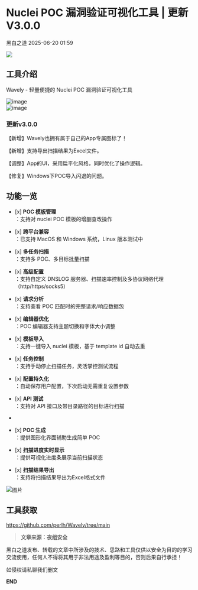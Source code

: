 #  Nuclei POC 漏洞验证可视化工具 | 更新V3.0.0  
 黑白之道   2025-06-20 01:59  
  
![](https://mmbiz.qpic.cn/mmbiz_gif/3xxicXNlTXLicwgPqvK8QgwnCr09iaSllrsXJLMkThiaHibEntZKkJiaicEd4ibWQxyn3gtAWbyGqtHVb0qqsHFC9jW3oQ/640?wx_fmt=gif "")  
  
## 工具介绍  
  
Wavely - 轻量便捷的 Nuclei POC 漏洞验证可视化工具  
  
![image](https://mmbiz.qpic.cn/sz_mmbiz_png/icZ1W9s2Jp2UvpvSNhVTzUVTxWVSC3YxbwwFhe3sX96xibdTJNnETtS89kpFw3kaUz6MZ6fxOcxdranibTbnhd7VA/640?wx_fmt=png&from=appmsg&wxfrom=13&tp=wxpic&watermark=1 "")  
![image](https://mmbiz.qpic.cn/sz_mmbiz_png/icZ1W9s2Jp2UvpvSNhVTzUVTxWVSC3YxbV8retkrT2llabUZ1RUW7rWTtIksDQ9bjUibFlM1ZrNkicw3GBrXTSReQ/640?wx_fmt=png&from=appmsg&watermark=1&tp=wxpic&wxfrom=5&wx_lazy=1 "")  
### 更新v3.0.0  
  
【新增】Wavely也拥有属于自己的App专属图标了！  
  
【新增】支持导出扫描结果为Excel文件。  
  
【调整】App的UI，采用扁平化风格，同时优化了操作逻辑。  
  
【修复】Windows下POC导入闪退的问题。  
## 功能一览  
- [x] **POC 模板管理**  
：支持对 nuclei POC 模板的增删查改操作  
  
- [x] **跨平台兼容**  
：已支持 MacOS 和 Windows 系统，Linux 版本测试中  
  
- [x] **多任务扫描**  
：支持多 POC、多目标批量扫描  
  
- [x] **高级配置**  
：支持自定义 DNSLOG 服务器、扫描速率控制及多协议网络代理（http/https/socks5）  
  
- [x] **请求分析**  
：支持查看 POC 匹配时的完整请求/响应数据包  
  
- [x] **编辑器优化**  
：POC 编辑器支持主题切换和字体大小调整  
  
- [x] **模板导入**  
：支持一键导入 nuclei 模板，基于 template id 自动去重  
  
- [x] **任务控制**  
：支持手动停止扫描任务，灵活掌控测试流程  
  
- [x] **配置持久化**  
：自动保存用户配置，下次启动无需重复设置参数  
  
- [x] **API 测试**  
：支持对 API 接口及带目录路径的目标进行扫描  
  
-   
- [x] **POC 生成**  
：提供图形化界面辅助生成简单 POC  
  
- [x] **扫描进度实时显示**  
：提供可视化进度条展示当前扫描状态  
  
- [x] **扫描结果导出**  
：支持将扫描结果导出为Excel格式文件  
  
  
  
![图片](https://mmbiz.qpic.cn/sz_mmbiz_png/icZ1W9s2Jp2UvpvSNhVTzUVTxWVSC3YxbXmrlGslfDmX108Oh6zKibwRbCAcsKcISbTrrLk7AviaHOWWouibsx1t4w/640?wx_fmt=png&from=appmsg&watermark=1&tp=wxpic&wxfrom=5&wx_lazy=1 "")  
  
## 工具获取  
  
  
  
https://github.com/perlh/Wavely/tree/main  
  
  
> **文章来源：夜组安全**  
  
  
  
黑白之道发布、转载的文章中所涉及的技术、思路和工具仅供以安全为目的的学习交流使用，任何人不得将其用于非法用途及盈利等目的，否则后果自行承担！  
  
如侵权请私聊我们删文  
  
  
**END**  
  
  

